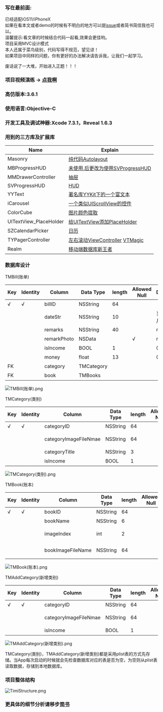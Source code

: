 ### 写在最前面:

已经适配iOS11/iPhoneX</br>
如果在看本文或者demo的时候有不明白的地方可以提[issue](https://github.com/CYBoys/Timi/issues/new)或者简书简信我也可以。</br>
温馨提示:看文章的时候结合代码一起看,效果会更佳哟。</br>
项目采用MVC设计模式</br>
本人还属于菜鸟级别，代码写得不规范，望见谅！</br>
如果项目中同样的问题，你有更好的办法解决请告诉我，让我们一起学习。</br>

废话说了一大堆，开始进入正题！！！

### 项目视频演练 -> [点我啊](http://v.qq.com/page/k/0/l/k0310yxbx0l.html)

### 高仿版本:3.6.1

### 使用语言:Objective-C

### 开发工具及调试神器:Xcode 7.3.1，Reveal 1.6.3

### 用到的三方库及扩展库 					


Name | Explain
--------- | -------------
Masonry | [纯代码Autolayout](https://github.com/SnapKit/Masonry)
MBProgressHUD | [未使用,后更改为使用SVProgressHUD](https://github.com/jdg/MBProgressHUD)
MMDrawerController | [抽屉](https://github.com/mutualmobile/MMDrawerController)
SVProgressHUD | [HUD](https://github.com/SVProgressHUD/SVProgressHUD)
YYText | [著名库YYKit下的一个富文本](https://github.com/ibireme/YYText)
iCarousel | [一个类似UIScrollView的控件](https://github.com/nicklockwood/iCarousel)
ColorCube | [图片颜色提取](https://github.com/pixelogik/ColorCube)
UITextView_PlaceHolder | [给UITextView添加PlaceHolder](https://github.com/devxoul/UITextView-Placeholder)
SZCalendarPicker | [日历](https://github.com/StephenZhuang/SZCalendarPicker)
TYPagerController | [左右滚动ViewController](https://github.com/12207480/TYPagerController)  [VTMagic](VTMagic)
Realm | [移动端数据库新王者](https://realm.io/cn/docs/objc/latest/#section) 


### 数据库设计

TMBill(账单)

Key | Identity | Column | Data Type | length | Allowed Null | Default | Description 
--------- | ------------- | --------- | ------------- | --------- | ------------- | --------- | ------------- 
√ | √ |billID |NSString |64 | | |主键
  | |  |dateStr|NSString |10 | | 当前年月日 |时间 
  |  | |remarks|NSString |40 | |nil | 备注 
  |   ||remarkPhoto |NSData | |√ |nil |图片备注 
  |   ||isIncome |BOOL |1 | |0 |类型(收支)
  |  ||money |float |13 | |0 |金额 
FK | |category |TMCategory | | | |类别
FK | |book |TMBooks | | | |账本 


![TMBill(账单).png](http://upload-images.jianshu.io/upload_images/959078-853d783b9c189b58.png?imageMogr2/auto-orient/strip%7CimageView2/2/w/1240)

TMCategory(类别)

Key | Identity | Column | Data Type | length | Allowed Null | Default | Description 
--------- | ------------- | --------- | ------------- | --------- | ------------- | --------- | ------------- 
√ | √ |categoryID |NSString |64 | | |主键
  |  | |categoryImageFileNmae |NSString |64 ||  |类别icon文件名
 | ||categoryTitle |NSString |3 ||  | 类别标题 
 |  ||isIncome |BOOL |1 | | |类型(收支)
 
 ![TMCategory(类别).png](http://upload-images.jianshu.io/upload_images/959078-eb1a791ce022a422.png?imageMogr2/auto-orient/strip%7CimageView2/2/w/1240)

 
TMBook(账本)

Key | Identity | Column | Data Type | length | Allowed Null | Default | Description 
--------- | ------------- | --------- | ------------- | --------- | ------------- | --------- | ------------- 
√ | √ |bookID |NSString |64 | | |主键
|| |bookName |NSString |6 | ||账本标题
 | ||imageIndex |int |2 | || 账本对应icon下标
 |  ||bookImageFileName |NSString |64 || |类别icon文件名
 
 ![TMBook(账本).png](http://upload-images.jianshu.io/upload_images/959078-21309f82d3353baf.png?imageMogr2/auto-orient/strip%7CimageView2/2/w/1240)
 
 TMAddCategory(新增类别)
 
 Key | Identity | Column | Data Type | length | Allowed Null | Default | Description 
--------- | ------------- | --------- | ------------- | --------- | ------------- | --------- | ------------- 
√ | √ |categoryID |NSString |64 | | |主键
  || |categoryImageFileNmae |NSString |64 || |类别icon文件名
 |  ||isIncome |BOOL |1 | | |类型(收支)

![TMAddCategory(新增类别).png](http://upload-images.jianshu.io/upload_images/959078-3e24d45c96f1a226.png?imageMogr2/auto-orient/strip%7CimageView2/2/w/1240)

TMCategory(类别)，TMAddCategory(新增类别)都是采用plist表的方式先存储。当App每次启动的时候就会先检查数据库对应的表是否为空，为空则从plist表读取数据，存储到本地数据库。

### 项目整体结构


![TimiStructure.png](http://upload-images.jianshu.io/upload_images/959078-5bf4eb18f7c839c9.png?imageMogr2/auto-orient/strip%7CimageView2/2/w/1240)


### 更具体的细节分析请移步[简书](http://www.jianshu.com/p/d3dbf8dba11a)

